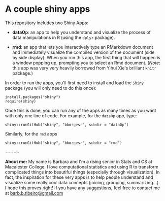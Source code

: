 A couple shiny apps
=====

This repository includes two Shiny Apps:
- **dataOp**: an app to help you understand and visualize the process of data manipulations in R (using the `dplyr` package).

- **rmd**: an app that lets you interactively type an RMarkdown document and immediately visualize the compiled version of the document (side by side display). When you run this app, the first thing that will happen is a window popping up, prompting you to select an Rmd document. (_Note_: this app was very very heavily borrowed from Yihui Xie's brilliant `knitr` package.)

In order to run the apps, you'll first need to install and load the `Shiny` package (you will only need to do this once):

```{r}
install.packages("shiny")
require(shiny)
```

Once this is done, you can run any of the apps as many times as you want with only one line of code. For example, for the `dataOp` app, type:

```{r}
shiny::runGitHub("shiny", "bborgesr", subdir = "dataOp")
```

Similarly, for the `rmd` apps

```{r}
shiny::runGitHub("shiny", "bborgesr", subdir = "rmd")
```

=====

**About me:**
My name is Barbara and I'm a rising senior in Stats and CS at Macalester College. I love computational statistics and using R to transform complicated things into beautiful things (especially through visualization). In fact, the inspiration for these very apps is to help people understand and visualize some really cool data concepts (joining, grouping, summarizing...). I hope this proves right! If you have any suggestions, feel free to contact me at barb.b.ribeiro@gmail.com

